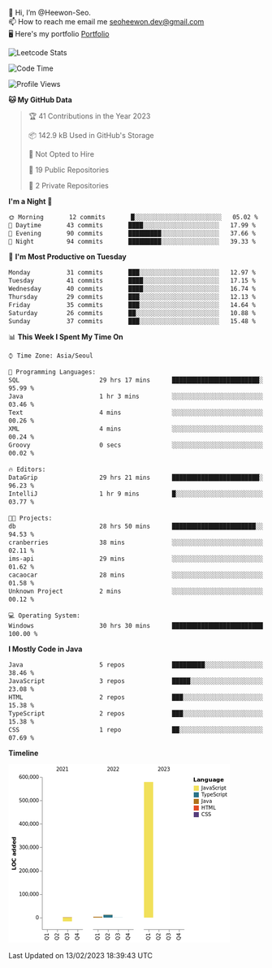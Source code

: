 👋 Hi, I’m @Heewon-Seo.  
📫 How to reach me email me seoheewon.dev@gmail.com   
🖥 Here's my portfolio [Portfolio](https://haileynotes.notion.site/HEEWON-SEO-f98fe97412ee4a6a94fd24fe6832f84c)

![Leetcode Stats](https://leetcode.card.workers.dev/?username=Heewon-Seo)

 <!--START_SECTION:waka-->
![Code Time](http://img.shields.io/badge/Code%20Time-235%20hrs%2048%20mins-blue)

![Profile Views](http://img.shields.io/badge/Profile%20Views-3-blue)

**🐱 My GitHub Data** 

> 🏆 41 Contributions in the Year 2023
 > 
> 📦 142.9 kB Used in GitHub's Storage 
 > 
> 🚫 Not Opted to Hire
 > 
> 📜 19 Public Repositories 
 > 
> 🔑 2 Private Repositories  
 > 
**I'm a Night 🦉** 

```text
🌞 Morning       12 commits       █░░░░░░░░░░░░░░░░░░░░░░░░   05.02 % 
🌆 Daytime       43 commits       ████░░░░░░░░░░░░░░░░░░░░░   17.99 % 
🌃 Evening       90 commits       █████████░░░░░░░░░░░░░░░░   37.66 % 
🌙 Night         94 commits       █████████░░░░░░░░░░░░░░░░   39.33 % 

```
📅 **I'm Most Productive on Tuesday** 

```text
Monday          31 commits       ███░░░░░░░░░░░░░░░░░░░░░░   12.97 % 
Tuesday         41 commits       ████░░░░░░░░░░░░░░░░░░░░░   17.15 % 
Wednesday       40 commits       ████░░░░░░░░░░░░░░░░░░░░░   16.74 % 
Thursday        29 commits       ███░░░░░░░░░░░░░░░░░░░░░░   12.13 % 
Friday          35 commits       ███░░░░░░░░░░░░░░░░░░░░░░   14.64 % 
Saturday        26 commits       ██░░░░░░░░░░░░░░░░░░░░░░░   10.88 % 
Sunday          37 commits       ███░░░░░░░░░░░░░░░░░░░░░░   15.48 % 

```


📊 **This Week I Spent My Time On** 

```text
⌚︎ Time Zone: Asia/Seoul

💬 Programming Languages: 
SQL                      29 hrs 17 mins      ████████████████████████░   95.99 % 
Java                     1 hr 3 mins         ░░░░░░░░░░░░░░░░░░░░░░░░░   03.46 % 
Text                     4 mins              ░░░░░░░░░░░░░░░░░░░░░░░░░   00.26 % 
XML                      4 mins              ░░░░░░░░░░░░░░░░░░░░░░░░░   00.24 % 
Groovy                   0 secs              ░░░░░░░░░░░░░░░░░░░░░░░░░   00.02 % 

🔥 Editors: 
DataGrip                 29 hrs 21 mins      ████████████████████████░   96.23 % 
IntelliJ                 1 hr 9 mins         █░░░░░░░░░░░░░░░░░░░░░░░░   03.77 % 

🐱‍💻 Projects: 
db                       28 hrs 50 mins      ███████████████████████░░   94.53 % 
cranberries              38 mins             ░░░░░░░░░░░░░░░░░░░░░░░░░   02.11 % 
ims-api                  29 mins             ░░░░░░░░░░░░░░░░░░░░░░░░░   01.62 % 
cacaocar                 28 mins             ░░░░░░░░░░░░░░░░░░░░░░░░░   01.58 % 
Unknown Project          2 mins              ░░░░░░░░░░░░░░░░░░░░░░░░░   00.12 % 

💻 Operating System: 
Windows                  30 hrs 30 mins      █████████████████████████   100.00 % 

```

**I Mostly Code in Java** 

```text
Java                     5 repos             █████████░░░░░░░░░░░░░░░░   38.46 % 
JavaScript               3 repos             █████░░░░░░░░░░░░░░░░░░░░   23.08 % 
HTML                     2 repos             ███░░░░░░░░░░░░░░░░░░░░░░   15.38 % 
TypeScript               2 repos             ███░░░░░░░░░░░░░░░░░░░░░░   15.38 % 
CSS                      1 repo              ██░░░░░░░░░░░░░░░░░░░░░░░   07.69 % 

```


**Timeline**

![Chart not found](https://raw.githubusercontent.com/Heewon-Seo/Heewon-Seo/main/charts/bar_graph.png) 


 Last Updated on 13/02/2023 18:39:43 UTC
<!--END_SECTION:waka-->

